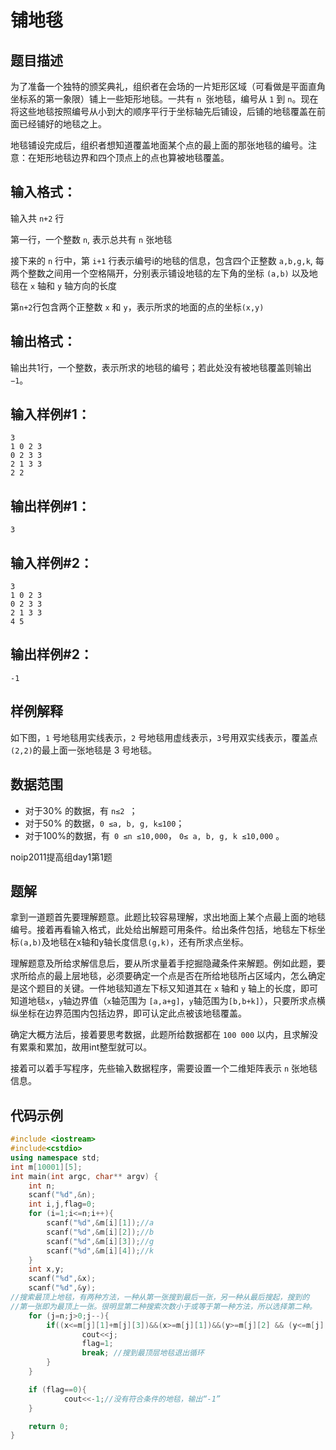 # 铺地毯

## 题目描述

为了准备一个独特的颁奖典礼，组织者在会场的一片矩形区域（可看做是平面直角坐标系的第一象限）铺上一些矩形地毯。一共有 `n `张地毯，编号从 `1` 到 `n`。现在将这些地毯按照编号从小到大的顺序平行于坐标轴先后铺设，后铺的地毯覆盖在前面已经铺好的地毯之上。

地毯铺设完成后，组织者想知道覆盖地面某个点的最上面的那张地毯的编号。注意：在矩形地毯边界和四个顶点上的点也算被地毯覆盖。


## 输入格式：

输入共 `n+2` 行

第一行，一个整数 `n`, 表示总共有 `n` 张地毯

接下来的 `n` 行中，第 `i+1` 行表示编号i的地毯的信息，包含四个正整数 `a,b,g,k`, 每两个整数之间用一个空格隔开，分别表示铺设地毯的左下角的坐标 `(a,b)` 以及地毯在 `x` 轴和 `y` 轴方向的长度

第`n+2`行包含两个正整数 `x` 和 `y`，表示所求的地面的点的坐标`(x,y)`

## 输出格式：

输出共1行，一个整数，表示所求的地毯的编号；若此处没有被地毯覆盖则输出 `−1`。

## 输入样例#1： 

    3
    1 0 2 3
    0 2 3 3
    2 1 3 3
    2 2

## 输出样例#1： 

    3

## 输入样例#2： 

    3
    1 0 2 3
    0 2 3 3
    2 1 3 3
    4 5

## 输出样例#2：

    -1

## 样例解释

如下图，`1` 号地毯用实线表示，`2` 号地毯用虚线表示，`3`号用双实线表示，覆盖点`(2,2)`的最上面一张地毯是 3 号地毯。

## 数据范围

- 对于30% 的数据，有 `n≤2 `；
- 对于50% 的数据，`0 ≤a, b, g, k≤100`；
- 对于100%的数据，有` 0 ≤n ≤10,000`， `0≤ a, b, g, k ≤10,000` 。

noip2011提高组day1第1题

## 题解

拿到一道题首先要理解题意。此题比较容易理解，求出地面上某个点最上面的地毯编号。接着再看输入格式，此处给出解题可用条件。给出条件包括，地毯左下标坐标`(a,b)`及地毯在x轴和y轴长度信息`(g,k)`，还有所求点坐标。

理解题意及所给求解信息后，要从所求量着手挖掘隐藏条件来解题。例如此题，要求所给点的最上层地毯，必须要确定一个点是否在所给地毯所占区域内，怎么确定是这个题目的关键。一件地毯知道左下标又知道其在 `x` 轴和 `y` 轴上的长度，即可知道地毯`x`，`y`轴边界值（`x`轴范围为 `[a,a+g]`，`y`轴范围为`[b,b+k]`），只要所求点横纵坐标在边界范围内包括边界，即可认定此点被该地毯覆盖。

确定大概方法后，接着要思考数据，此题所给数据都在 `100 000` 以内，且求解没有累乘和累加，故用int整型就可以。

接着可以着手写程序，先些输入数据程序，需要设置一个二维矩阵表示 `n` 张地毯信息。

## 代码示例

```c++
#include <iostream>
#include<cstdio>
using namespace std;
int m[10001][5];
int main(int argc, char** argv) {
	int n;
	scanf("%d",&n);
	int i,j,flag=0;
	for (i=1;i<=n;i++){
		scanf("%d",&m[i][1]);//a
		scanf("%d",&m[i][2]);//b
		scanf("%d",&m[i][3]);//g
		scanf("%d",&m[i][4]);//k	
	}
	int x,y;
	scanf("%d",&x);
	scanf("%d",&y);
//搜索最顶上地毯，有两种方法，一种从第一张搜到最后一张，另一种从最后搜起，搜到的
//第一张即为最顶上一张。很明显第二种搜索次数小于或等于第一种方法，所以选择第二种。
	for (j=n;j>0;j--){
		if((x<=m[j][1]+m[j][3])&&(x>=m[j][1])&&(y>=m[j][2] && (y<=m[j][2]+m[j][4]))) {
				cout<<j;
				flag=1;
				break; //搜到最顶层地毯退出循环
		}
	}

	if (flag==0){
			cout<<-1;//没有符合条件的地毯，输出“-1”
	}

	return 0;
}
```